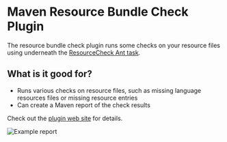 Maven Resource Bundle Check Plugin
==================================

The resource bundle check plugin runs some checks on your resource files using underneath the [ResourceCheck Ant task][rscbundlecheck.sf.net].


What is it good for?
--------------------

* Runs various checks on resource files, such as missing language resources files or missing resource entries
* Can create a Maven report of the check results

Check out the [plugin web site][site] for details.

![Example report][example_report]

[rscbundlecheck.sf.net]: http://rscbundlecheck.sourceforge.net
[site]: http://labs.consol.de/projects/maven/maven-rbc-plugin/
[example_report]: https://github.com/marcelmay/maven-rbc-plugin/raw/master/src/site/resources/example-report-only.png
